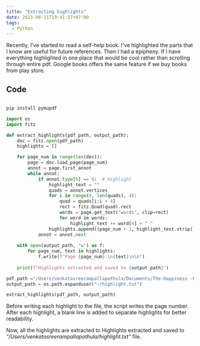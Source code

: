 ```yaml
---
title: "Extracting highlights"
date: 2023-08-21T19:41:57+07:00
tags:
  - Python
---
```

Recently, I've started to read a self-help book. I've highlighted the parts that I know are useful for future references. Then I had a epipheny. If I have everything highlighted in one place that would be cool rather than scrolling through entire pdf. Google books offers the same feature if we buy books from play store. 
## Code
```python

pip install pymupdf

import os
import fitz

def extract_highlights(pdf_path, output_path):
    doc = fitz.open(pdf_path)
    highlights = []

    for page_num in range(len(doc)):
        page = doc.load_page(page_num)
        annot = page.first_annot
        while annot:
            if annot.type[0] == 8:  # Highlight
                highlight_text = ""
                quads = annot.vertices
                for i in range(0, len(quads), 4):
                    quad = quads[i:i + 4]
                    rect = fitz.Quad(quad).rect
                    words = page.get_text("words", clip=rect)
                    for word in words:
                        highlight_text += word[4] + " "
                highlights.append((page_num + 1, highlight_text.strip()))
            annot = annot.next
    
    with open(output_path, "w") as f:
        for page_num, text in highlights:
            f.write(f"Page {page_num}:\n{text}\n\n")
    
    print(f"Highlights extracted and saved to {output_path}")

pdf_path ="/Users/venkatasreerampallapothula/Documents/The-Happiness -Equation.pdf" 
output_path = os.path.expanduser("~/highlight.txt")

extract_highlights(pdf_path, output_path)
```


Before writing each highlight to the file, the script writes the page number.
After each highlight, a blank line is added to separate highlights for better readability. 

Now, all the highlights are extracted to Highlights extracted and saved to *"/Users/venkatasreerampallapothula/highlight.txt"* file.